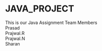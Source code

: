 # JAVA_PROJECT
This is our Java Assignment
Team Members
<br/>
Prasad
<br/>
Prajwal.R
<br/>
Prajwal.N
<br/>
Sharan

